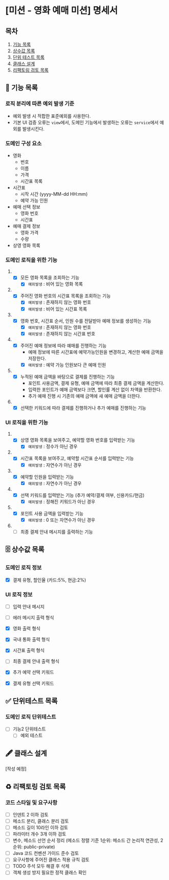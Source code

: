 # [미션 - 영화 예매 미션] 명세서

## 목차

1. [기능 목록](#-기능-목록)
2. [상수값 목록](#-상수값-목록)
3. [단위 테스트 목록](#-단위테스트-목록)
4. [클래스 설계](#-클래스-설계)
5. [리팩토링 검토 목록](#%EF%B8%8F-리팩토링-검토-목록)

## 🚀 기능 목록

### 로직 분리에 따른 예외 발생 기준

- 예외 발생 시 적합한 표준예외를 사용한다.
- 기본 UI 검증 오류는 `view`에서, 도메인 기능에서 발생하는 오류는 `service`에서 예외를 발생시킨다.

### 도메인 구성 요소

- 영화
    - 번호
    - 이름
    - 가격
    - 시간표 목록
- 시간표
    - 시작 시간 (yyyy-MM-dd HH:mm)
    - 예약 가능 인원
- 예매 선택 정보
    - 영화 번호
    - 시간표
- 예매 결제 정보
    - 영화 가격
    - 수량
- 상영 영화 목록

### 도메인 로직을 위한 기능

1.
    - [x] 모든 영화 목록을 조회하는 기능
        - [x] `예외발생` : 비어 있는 영화 목록

2.
    - [x] 주어진 영화 번호의 시간표 목록을 조회하는 기능
        - [x] `예외발생` : 존재하지 않는 영화 번호
        - [x] `예외발생` : 비어 있는 시간표 목록
3.
    - [x] 영화 번호, 시간표 순서, 인원 수를 전달받아 예매 정보를 생성하는 기능
        - [x] `예외발생` : 존재하지 않는 영화 번호
        - [x] `예외발생` : 존재하지 않는 시간표 번호
4.
    - [x] 주어진 예매 정보에 따라 예매를 진행하는 기능
        - 예매 정보에 따른 시간표에 예약가능인원을 변경하고, 계산한 예매 금액을 저장한다.
        - [x] `예외발생` : 예약 가능 인원보다 큰 예매 인원
5.
    - [x] 누적된 예매 금액을 바탕으로 결제를 진행하는 기능
        - 포인트 사용금액, 결제 유형, 예매 금액에 따라 최종 결제 금액을 계산한다.
        - 입력한 포인트가 예매 금액보다 크면, 할인률 계산 없이 차액을 반환한다.
        - 추가 예매 진행 시 기존의 예매 금액에 새 예매 금액을 더한다.
6.
    - [x] 선택한 키워드에 따라 결제를 진행하거나 추가 예매를 진행하는 기능

### UI 로직을 위한 기능

1.
    - [x] 상영 영화 목록을 보여주고, 예약할 영화 번호를 입력받는 기능
        - [x] `예외발생` : 정수가 아닌 경우
2.
    - [x] 시간표 목록을 보여주고, 예약할 시간표 순서를 입력받는 기능
        - [x] `예외발생` : 자연수가 아닌 경우
3.
    - [x] 예약할 인원을 입력받는 기능
        - [x] `예외발생` : 자연수가 아닌 경우
4.
    - [x] 선택 키워드를 입력받는 기능 (추가 예약/결제 여부, 신용카드/현금)
        - [x] `예외발생` : 정해진 키워드가 아닌 경우
5.
    - [x] 포인트 사용 금액을 입력받는 기능
        - [x] `예외발생` : 0 또는 자연수가 아닌 경우
6.
    - [ ] 최종 결제 안내 메시지를 출력하는 기능

## 🗄 상수값 목록

### 도메인 로직 정보

- [x] 결제 유형, 할인율 (카드:5%, 현금:2%)

### UI 로직 정보

- [ ] 입력 안내 메시지
- [ ] 에러 메시지 출력 형식
- [x] 영화 출력 형식
- [x] 국내 통화 출력 형식
- [x] 시간표 출력 형식
- [ ] 최종 결제 안내 출력 형식

- [x] 추가 예약 선택 키워드
- [x] 결제 유형 선택 키워드

## ✅ 단위테스트 목록

### 도메인 로직 단위테스트

- [ ] 기능2 단위테스트
    - [ ] 예외 테스트

## 🖋 클래스 설계

[작성 예정]

## ♻️ 리팩토링 검토 목록

### 코드 스타일 및 요구사항

- [ ] 인덴트 2 이하 검토
- [ ] 메소드 분리, 클래스 분리 검토
- [ ] 메소드 길이 10라인 이하 검토
- [ ] 파라미터 개수 3개 이하 검토
- [ ] 변수, 메소드 선언 순서 정리 (메소드 정렬 기준 1순위: 메소드 간 논리적 연관성, 2순위: public-private)
- [ ] Java 코드 컨벤션 가이드 준수 검토
- [ ] 요구사항에 주어진 클래스 적용 규칙 검토
- [ ] TODO 주석 모두 해결 후 삭제
- [ ] 객체 생성 방지 필요한 정적 클래스 확인